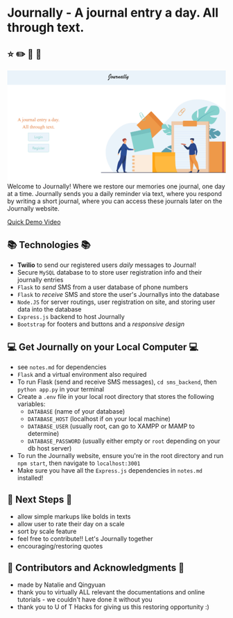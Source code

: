 # Journally - A journal entry a day. All through text.
## :star: :pencil2: :pencil: :gift:
![](images/main-page.PNG)
Welcome to Journally! Where we restore our memories one journal, one day at a time. Journally sends you a daily reminder via text, where you respond by writing a short journal, where you can access these journals later on the Journally website.

[Quick Demo Video](https://www.youtube.com/watch?v=Z_z_92_XajY&t=3s)

## :books: Technologies :books:
* **Twilio** to send our registered users *daily* messages to Journal!
* Secure `MySQL` database to to store user registration info and their journally entries
* `Flask` to *send* SMS from a user database of phone numbers
* `Flask` to *receive* SMS and store the user's Journallys into the database
* `Node.JS` for server routings, user registration on site, and storing user data into the database
* `Express.js` backend to host Journally
* `Bootstrap` for footers and buttons and a *responsive design*

## :computer: Get Journally on your Local Computer :computer:
* see `notes.md` for dependencies
* `Flask` and a virtual environment also required
* To run Flask (send and receive SMS messages), `cd sms_backend`, then `python app.py` in your terminal
* Create a `.env` file in your local root directory that stores the following variables:
  * `DATABASE` (name of your database)
  * `DATABASE_HOST` (localhost if on your local machine)
  * `DATABASE_USER` (usually root, can go to XAMPP or MAMP to determine)
  * `DATABASE_PASSWORD` (usually either empty or `root` depending on your db host server)
* To run the Journally website, ensure you're in the root directory and run `npm start`, then navigate to `localhost:3001`
* Make sure you have all the `Express.js` dependencies in `notes.md` installed!

## :footprints: Next Steps :footprints:
* allow simple markups like bolds in texts
* allow user to rate their day on a scale
* sort by scale feature
* feel free to contribute!! Let's Journally together
* encouraging/restoring quotes

## :pray: Contributors and Acknowledgments :pray:
* made by Natalie and Qingyuan
* thank you to virtually ALL relevant the documentations and online tutorials - we couldn't have done it without you
* thank you to U of T Hacks for giving us this restoring opportunity :)
